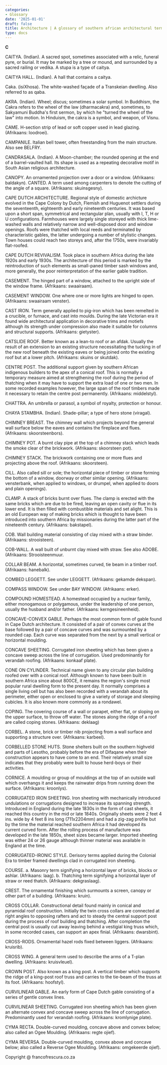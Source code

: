 ```yaml
---
categories:
- Glossary
date: '2025-01-01'
draft: false
title: Architecture | A glossary of southern african architectural terms
type: docs
---
```


**C**

CAITYA. (Indian). A sacred spot, sometimes associated with a relic, funeral pyre, or burial. It may be marked by a tree or mound, and surrounded by a sacred railing or vedika. A stupa is a type of caitya.

CAITYA HALL. (Indian). A hall that contains a caitya.

Caka. (isiXhosa). The white-washed façade of a Transkeian dwelling. Also referred to as qaba.

AKRA. (Indian). Wheel; discus; sometimes a solar symbol. In Buddhism, the Cakra refers to the wheel of the law (dharmacakra) and, sometimes, to Sakyamuni Buddha's first sermon, by which he "turned the wheel of the law" into motion. In Hinduism, the cakra is a symbol, and weapon, of Visnu.

CAME. H-section strip of lead or soft copper used in lead glazing. (Afrikaans: loodroei).

CAMPANILE. Italian bell tower, often freestanding from the main structure. Also see BELFRY.

CANDRASALA. (Indian). A Moon-chamber; the rounded opening at the end of a barrel-vaulted hall. Its shape is used as a repeating decorative motif in South Asian religious architecture.

CANOPY. An ornamented projection over a door or a window. (Afrikaans: baldakyn). CANTED. A term used among carpenters to denote the cutting of the angle of a square. (Afrikaans: skuinsgesny).

CAPE DUTCH ARCHITECTURE. Regional style of domestic archicture evolved in the Cape Colony by Dutch, Flemish and Huguenot settlers during the seventeenth, eighteenth and early nineteenth centuries. It was based upon a short span, symmetrical and rectangular plan, usually with I, T, H or U configurations. Farmhouses were largely single storeyed with thick lime-washed walls and relatively narrow and well-disposed door and window openings. Roofs were thatched with local reeds and terminated by characteristic gables, the latter undergoing a number of stylistic changes. Town houses could reach two storeys and, after the 1750s, were invariably flat-roofed.

CAPE DUTCH REVIVALISM. Took place in southern Africa during the late 1920s and early 1930s. The architecture of this period is marked by the reintroduction of such elements as small-paned timber sash windows and, more generally, the poor reinterpretation of the earlier gable tradition.

CASEMENT. The hinged part of a window, attached to the upright side of the window frame. (Afrikaans: swaairaam).

CASEMENT WINDOW. One where one or more lights are hinged to open. (Afrikaans: swaairaam venster).

CAST IRON. Term generally applied to pig-iron which has been remelted in a crucible, or furnace, and cast into moulds. During the late Victorian era it found wide architectural application in decorative trims and motiefs although its strength under compression also made it suitable for columns and structural supports. (Afrikaans: gietyster).

CATSLIDE ROOF. Better known as a lean-to roof or an afdak. Usually the result of an extension to an existing structure necessitating the tucking in of the new roof beneath the existing eaves or being joined onto the existing roof but at a lower pitch. (Afrikaans: skuins or skutdak).

CENTRE POST. The additional support given by southern African indigenous builders to the apex of a conical roof. This is normally a temporary measure aimed at strengthening the roof during the period of thatching when it may have to support the extra load of one or two men. In some recorded examples however, the large span of the roof timbers made it necessary to retain the centre post permanently. (Afrikaans: middelstyl).

CHATTRA. An umbrella or parasol, a symbol of royalty, protection or honour.

CHAYA STAMBHA. (Indian). Shade-pillar; a type of hero stone (viragal).

CHIMNEY BREAST. The chimney wall which projects beyond the general wall surface below the eaves and contains the fireplace and flues. (Afrikaans: skoorsteenbors).

CHIMNEY POT. A burnt clay pipe at the top of a chimney stack which leads the smoke clear of the brickwork. (Afrikaans: skoorsteen pot).

CHIMNEY STACK. The brickwork containing one or more flues and projecting above the roof. (Afrikaans: skoorsteen).

CILL. Also called sill or sole; the horizontal piece of timber or stone forming the bottom of a window, doorway or other similar opening. (Afrikaans: vensterbank, when applied to windows, or drumpel, when applied to doors and plain openings).

CLAMP. A stack of bricks burnt over flues. The clamp is erected with the same bricks which are due to be fired, leaving an open cavity or flue in its lower end. It is then filled with combustible materials and set alight. This is an old European way of making bricks which is thought to have been introduced into southern Africa by missionaries during the latter part of the nineteenth century. (Afrikaans: bakstapel).

COB. Wall building material consisting of clay mixed with a straw binder. (Afrikaans: strooisteen).

COB-WALL. A wall built of unburnt clay mixed with straw. See also ADOBE. (Afrikaans: Strooisteenmuur.

COLLAR BEAM. A horizontal, sometimes curved, tie beam in a timber roof. (Afrikaans: hanebalk).

COMBED LEGGETT. See under LEGGETT. (Afrikaans: gekamde dekspan).

COMPASS WINDOW. See under BAY WINDOW. (Afrikaans: erker).

COMPOUND HOMESTEAD. A homestead occupied by a nuclear family, either monogamous or polygamous, under the leadership of one person, usually the husband and/or father. (Afrikaans: kerngesineenheid).

CONCAVE-CONVEX GABLE. Perhaps the most common form of gable found in Cape Dutch architecture. It consisted of a pair of convex curves at the base followed by a pair of concave curves and was surmounted by a rounded cap. Each curve was separated from the next by a small vertical or horizontal moulding.

CONCAVE SHEETING. Corrugated iron sheeting which has been given a concave sweep across the line of corrugation. Used predominantly for verandah roofing. (Afrikaans: konkaaf plate).

CONE ON CYLINDER. Technical name given to any circular plan building roofed over with a conical roof. Although known to have been built in southern Africa since about 800CE, it remains the region's single most popular rural dwelling form to the present day. It normally comprises a single living cell but has also been recorded with a verandah about its perimeter, either open or enclosed to give a variety of storage and sleeping cubicles. It is also known more commonly as a rondawel.

COPING. The covering course of a wall or parapet, either flat, or sloping on the upper surface, to throw off water. The stones along the ridge of a roof are called coping stones. (Afrikaans: deklaag)

CORBEL. A stone, brick or timber nib projecting from a wall surface and supporting a structure over. (Afrikaans: karbeel).

CORBELLED STONE HUTS. Stone shelters built on the southern highveld and parts of Lesotho, probably before the era of Difaqane when their construction appears to have come to an end. Their relatively small size indicates that they probably were built to house herd-boys or their activities.

CORNICE. A moulding or group of mouldings at the top of an outside wall which overhangs it and keeps the rainwater drips from running down the surface. (Afrikaans: kroonlys).

CORRUGATED IRON SHEETING. Iron sheeting with mechanically introduced undulations or corrugations designed to increase its spanning strength. Introduced in England during the late 1830s in the form of cast sheets, it reached this country in the mid or late 1840s. Originally sheets were 2 feet 4 ins. wide by 4 feet 8 ins long (711x2204mm) and had a zig-zag profile but by the time the material reached southern Africa it had developed its current curved form. After the rolling process of manufacture was developed in the late 1850s, sheet sizes became larger. Imported sheeting was either 24 or 26 gauge although thinner material was available in England at the time.

CORRUGATED-IRONIC STYLE. Derisory terms applied during the Colonial Era to timber framed dwellings clad in corrugated iron sheeting.

COURSE. a. Masonry term signifying a horizontal layer of bricks, blocks or ashlar. (Afrikaans: laag). b. Thatching term signifying a horizontal layer of straw or reed thatch. (Afrikaans: dekgraslaag).

CREST. The ornamental finishing which surmounts a screen, canopy or other part of a building. (Afrikaans: kruin).

CROSS COLLAR. Constructional detail found mainly in conical and pyramidal roof construction. Initially the twin cross collars are connected at right angles to opposing rafters and act to steady the central support post during the process of roof building and thatching. After completion the central post is usually cut away leaving behind a vestigial king truss which, in some recorded cases, can support an apex finial. (Afrikaans: dwarsbint).

CROSS-RODS. Ornamental hazel rods fixed between liggers. (Afrikaans: kruisrib).

CROSS WING. A general term used to describe the arms of a T-plan dwelling. (Afrikaans: kruisvleuel).

CROWN POST. Also known as a king post. A vertical timber which supports the ridge of a king-post roof truss and carries to the tie-beam of the truss at its foot. (Afrikaans: hoofstyl).

CURVILINEAR GABLE. An early form of Cape Dutch gable consisting of a series of gentle convex lines.

CURVILINEAR SHEETING. Corrugated iron sheeting which has been given an alternate convex and concave sweep across the line of corrugation. Predominantly used for verandah roofing. (Afrikaans: kromlynige plate).

CYMA RECTA. Double-curved moulding, concave above and convex below; also called an Ogee Moulding. (Afrikaans: regte ojief).

CYMA REVERSA. Double-curved moulding, convex above and concave below; also called a Reverse Ogee Moulding. (Afrikaans: omgekeerde ojief).

Copyright @ francofrescura.co.za